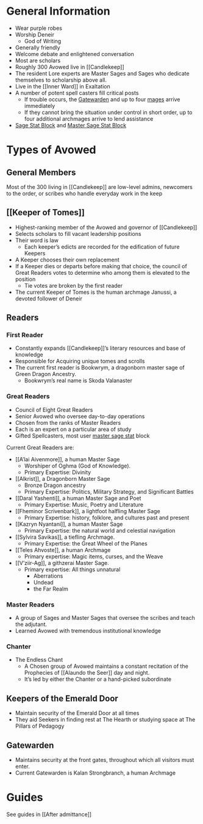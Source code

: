 # General Information
- Wear purple robes
- Worship Deneir
    - God of Writing
- Generally friendly
- Welcome debate and enlightened conversation
- Most are scholars
- Roughly 300 Avowed live in [[Candlekeep]]
- The resident Lore experts are Master Sages and Sages who dedicate themselves to scholarship above all.
- Live in the [[Inner Ward]] in Exaltation
- A number of potent spell casters fill critical posts
    - If trouble occurs, the [Gatewarden](https://www.dndbeyond.com/monsters/16789-archmage) and up to four [mages](https://www.dndbeyond.com/monsters/16947-mage) arrive immediately
    - If they cannot bring the situation under control in short order, up to four additional archmages arrive to lend assistance
- [Sage Stat Block](https://www.dndbeyond.com/monsters/1528979-sage) and [Master Sage Stat Block](https://www.dndbeyond.com/monsters/1528973-master-sage)

# Types of Avowed
## General Members
Most of the 300 living in [[Candlekeep]] are low-level admins, newcomers to the order, or scribes who handle everyday work in the keep

## [[Keeper of Tomes]]
- Highest-ranking member of the Avowed and governor of [[Candlekeep]]
- Selects scholars to fill vacant leadership positions
- Their word is law
    - Each keeper’s edicts are recorded for the edification of future Keepers
- A Keeper chooses their own replacement
- If a Keeper dies or departs before making that choice, the council of Great Readers votes to determine who among them is elevated to the position
    - Tie votes are broken by the first reader
- The current Keeper of Tomes is the human archmage Janussi, a devoted follower of Deneir

## Readers
### First Reader
- Constantly expands [[Candlekeep]]’s literary resources and base of knowledge
- Responsible for Acquiring unique tomes and scrolls
- The current first reader is Bookwrym, a dragonborn master sage of Green Dragon Ancestry.
    - Bookwrym’s real name is Skoda Valanaster

### Great Readers
- Council of Eight Great Readers
- Senior Avowed who oversee day-to-day operations
- Chosen from the ranks of Master Readers
- Each is an expert on a particular area of study
- Gifted Spellcasters, most user [master sage stat](https://www.dndbeyond.com/monsters/1528973-master-sage) block

Current Great Readers are:
- [[A’lai Aivenmore]], a human Master Sage
    - Worshiper of Oghma (God of Knowledge).
    - Primary Expertise: Divinity
- [[Alkrist]], a Dragonborn Master Sage
    - Bronze Dragon ancestry
    - Primary Expertise: Politics, Military Strategy, and Significant Battles
- [[Daral Yashenti]], a human Master Sage and Poet
    - Primary Expertise: Music, Poetry and Literature
- [[Fheminor Scrivenbark]], a lightfoot halfling Master Sage
    - Primary Expertise: history, folklore, and cultures past and present
- [[Kazryn Nyantani]], a human Master Sage
    - Primary Expertise: the natural world and celestial navigation
- [[Sylvira Savikas]], a tiefling Archmage.
    - Primary Expertise: the Great Wheel of the Planes
- [[Teles Ahvoste]], a human Archmage
    - Primary expertise: Magic items, curses, and the Weave
- [[V’ziir-Ag]], a githzerai Master Sage.
    - Primary expertise: All things unnatural
        - Aberrations
        - Undead
        - the Far Realm

### Master Readers
- A group of Sages and Master Sages that oversee the scribes and teach the adjutant.
- Learned Avowed with tremendous institutional knowledge

### Chanter
- The Endless Chant
    - A Chosen group of Avowed maintains a constant recitation of the Prophecies of [[Alaundo the Seer]] day and night.
    - It’s led by either the Chanter or a hand-picked subordinate

## Keepers of the Emerald Door
- Maintain security of the Emerald Door at all times
- They aid Seekers in finding rest at The Hearth or studying space at The Pillars of Pedagogy

## Gatewarden
- Maintains security at the front gates, throughout which all visitors must enter.
- Current Gatewarden is Kalan Strongbranch, a human Archmage

# Guides
See guides in [[After admittance]]